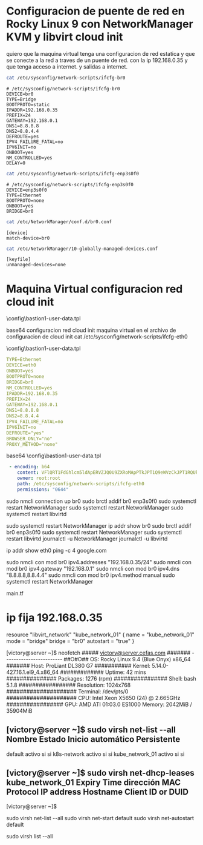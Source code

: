 


# Configuracion de puente de red en Rocky Linux 9 con NetworkManager KVM y libvirt cloud init 

quiero que la maquina virtual tenga una configuracion de red estatica y que se conecte a la red a traves de un puente de red.
con la ip 192.168.0.35 y que tenga acceso a internet. y salidas a internet.


```bash
cat /etc/sysconfig/network-scripts/ifcfg-br0
```

```plaintext
# /etc/sysconfig/network-scripts/ifcfg-br0
DEVICE=br0
TYPE=Bridge
BOOTPROTO=static
IPADDR=192.168.0.35
PREFIX=24
GATEWAY=192.168.0.1
DNS1=8.8.8.8
DNS2=8.8.4.4
DEFROUTE=yes
IPV4_FAILURE_FATAL=no
IPV6INIT=no
ONBOOT=yes
NM_CONTROLLED=yes
DELAY=0
```

```bash
cat /etc/sysconfig/network-scripts/ifcfg-enp3s0f0
```

```plaintext
# /etc/sysconfig/network-scripts/ifcfg-enp3s0f0
DEVICE=enp3s0f0
TYPE=Ethernet
BOOTPROTO=none
ONBOOT=yes
BRIDGE=br0
```

```bash
cat /etc/NetworkManager/conf.d/br0.conf
```

```plaintext
[device]
match-device=br0
```

```bash
cat /etc/NetworkManager/10-globally-managed-devices.conf
```

```plaintext
[keyfile]
unmanaged-devices=none
```

# Maquina Virtual configuracion red  cloud init

\config\bastion1-user-data.tpl

base64
configuracion red cloud init maquina virtual en el archivo de configuracion de cloud init
 cat /etc/sysconfig/network-scripts/ifcfg-eth0

 \config\bastion1-user-data.tpl

```yaml
TYPE=Ethernet
DEVICE=eth0
ONBOOT=yes
BOOTPROTO=none
BRIDGE=br0
NM_CONTROLLED=yes
IPADDR=192.168.0.35
PREFIX=24
GATEWAY=192.168.0.1
DNS1=8.8.8.8
DNS2=8.8.4.4
IPV4_FAILURE_FATAL=no
IPV6INIT=no
DEFROUTE="yes"
BROWSER_ONLY="no"
PROXY_METHOD="none"
```

base64
 \config\bastion1-user-data.tpl

```yaml
 - encoding: b64
    content: VFlQRT1FdGhlcm5ldApERVZJQ0U9ZXRoMApPTkJPT1Q9eWVzCkJPT1RQUk9UTz1ub25lCkJSSURHRT1icjAKTk1fQ09OVFJPTExFRD1ubwpJUEFERFI9MTkyLjE2OC4wLjM1ClBSRUZJWD0yNApHQVRFV0FZPTE5Mi4xNjguMC4xCkROUzE9OC44LjguOApETlMyPTguOC40LjQKSVBWNF9GQUlMVVJFX0ZBVEFMPW5vCklQVjZJTklUPW5vCkRFRlJPVVRFPSJ5ZXMiCkJST1dTRVJfT05MWT0ibm8iClBST1hZX01FVEhPRD0ibm9uZSI=
    owner: root:root
    path: /etc/sysconfig/network-scripts/ifcfg-eth0
    permissions: "0644"
```


sudo nmcli connection up br0
sudo brctl addif br0 enp3s0f0
sudo systemctl restart NetworkManager
sudo systemctl restart NetworkManager
sudo systemctl restart libvirtd

sudo systemctl restart NetworkManager
ip addr show br0
sudo brctl addif br0 enp3s0f0
sudo systemctl restart NetworkManager
sudo systemctl restart libvirtd
journalctl -u NetworkManager
journalctl -u libvirtd

ip addr show eth0
ping -c 4 google.com



sudo nmcli con mod br0 ipv4.addresses "192.168.0.35/24"
sudo nmcli con mod br0 ipv4.gateway "192.168.0.1"
sudo nmcli con mod br0 ipv4.dns "8.8.8.8,8.8.4.4"
sudo nmcli con mod br0 ipv4.method manual
sudo systemctl restart NetworkManager

main.tf
# ip fija 192.168.0.35
resource "libvirt_network" "kube_network_01" {
  name      = "kube_network_01"
  mode      = "bridge"
  bridge    = "br0"
  autostart = "true"
}


[victory@server ~]$ neofetch
        #####           victory@server.cefas.com
       #######          ------------------------
       ##O#O##          OS: Rocky Linux 9.4 (Blue Onyx) x86_64
       #######          Host: ProLiant DL380 G7
     ###########        Kernel: 5.14.0-427.16.1.el9_4.x86_64
    #############       Uptime: 42 mins
   ###############      Packages: 1276 (rpm)
   ################     Shell: bash 5.1.8
  #################     Resolution: 1024x768
#####################   Terminal: /dev/pts/0
#####################   CPU: Intel Xeon X5650 (24) @ 2.665GHz
  #################     GPU: AMD ATI 01:03.0 ES1000
                        Memory: 2042MiB / 35904MiB



[victory@server ~]$ sudo virsh net-list --all
 Nombre            Estado   Inicio automático   Persistente
-------------------------------------------------------------
 default           activo   si                  si
 k8s-network       activo   si                  si
 kube_network_01   activo   si                  si

[victory@server ~]$ sudo virsh net-dhcp-leases  kube_network_01
 Expiry Time   dirección MAC   Protocol   IP address   Hostname   Client ID or DUID
-------------------------------------------------------------------------------------

[victory@server ~]$





sudo virsh net-list --all
sudo virsh net-start default
sudo virsh net-autostart default



sudo virsh list --all

